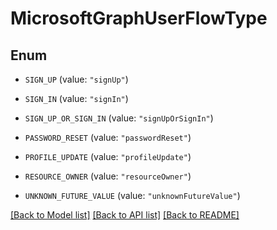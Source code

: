 # MicrosoftGraphUserFlowType

## Enum


* `SIGN_UP` (value: `"signUp"`)

* `SIGN_IN` (value: `"signIn"`)

* `SIGN_UP_OR_SIGN_IN` (value: `"signUpOrSignIn"`)

* `PASSWORD_RESET` (value: `"passwordReset"`)

* `PROFILE_UPDATE` (value: `"profileUpdate"`)

* `RESOURCE_OWNER` (value: `"resourceOwner"`)

* `UNKNOWN_FUTURE_VALUE` (value: `"unknownFutureValue"`)


[[Back to Model list]](../README.md#documentation-for-models) [[Back to API list]](../README.md#documentation-for-api-endpoints) [[Back to README]](../README.md)


